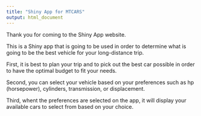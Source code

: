 ```yaml
---
title: "Shiny App for MTCARS"
output: html_document
---
```




Thank you for coming to the Shiny App website.

This is a Shiny app that is going to be used in order to determine what is going to be the best
vehicle for your long-distance trip.

First, it is best to plan your trip and to pick out the best car possible in order to have the optimal 
budget to fit your needs.

Second, you can select your vehicle based on your preferences such as hp (horsepower), cylinders, transmission, or displacement. 

Third, whent the preferences are selected on the app, it will display your available cars to select from based on your choice.


